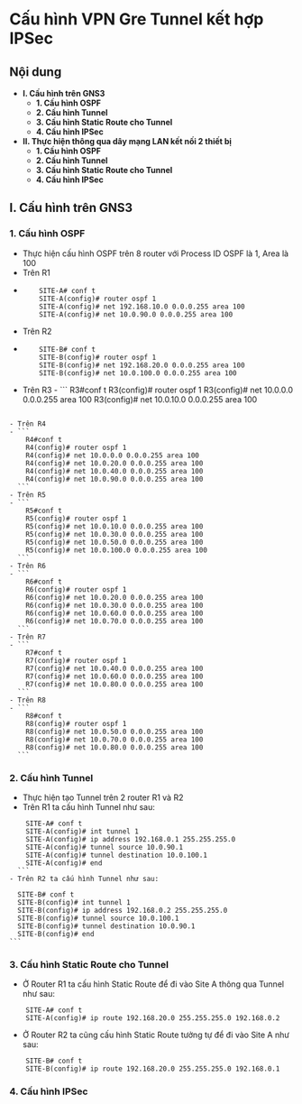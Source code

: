 # Cấu hình VPN Gre Tunnel kết hợp IPSec
## Nội dung
  - **I. Cấu hình trên GNS3**
    - **1. Cấu hình OSPF**
    - **2. Cấu hình Tunnel**
    - **3. Cấu hình Static Route cho Tunnel**
    - **4. Cấu hình IPSec**
  - **II. Thực hiện thông qua dây mạng LAN kết nối 2 thiết bị**
    - **1. Cấu hình OSPF**
    - **2. Cấu hình Tunnel**
    - **3. Cấu hình Static Route cho Tunnel**
    - **4. Cấu hình IPSec**
    
 
  ## I. Cấu hình trên GNS3
  ### 1. Cấu hình OSPF
  - Thực hiện cấu hình OSPF trên 8 router với Process ID OSPF là 1, Area là 100
  - Trên R1
  - ```
        SITE-A# conf t
        SITE-A(config)# router ospf 1
        SITE-A(config)# net 192.168.10.0 0.0.0.255 area 100
        SITE-A(config)# net 10.0.90.0 0.0.0.255 area 100
    ```
  - Trên R2
  - ```
        SITE-B# conf t
        SITE-B(config)# router ospf 1
        SITE-B(config)# net 192.168.20.0 0.0.0.255 area 100
        SITE-B(config)# net 10.0.100.0 0.0.0.255 area 100
    ```
   - Trên R3
    - ```
        R3#conf t
        R3(config)# router ospf 1
        R3(config)# net 10.0.0.0 0.0.0.255 area 100
        R3(config)# net 10.0.10.0 0.0.0.255 area 100
      ```
    - Trên R4
    - ```
        R4#conf t
        R4(config)# router ospf 1
        R4(config)# net 10.0.0.0 0.0.0.255 area 100
        R4(config)# net 10.0.20.0 0.0.0.255 area 100
        R4(config)# net 10.0.40.0 0.0.0.255 area 100
        R4(config)# net 10.0.90.0 0.0.0.255 area 100
      ```
    - Trên R5
    - ```
        R5#conf t
        R5(config)# router ospf 1
        R5(config)# net 10.0.10.0 0.0.0.255 area 100
        R5(config)# net 10.0.30.0 0.0.0.255 area 100
        R5(config)# net 10.0.50.0 0.0.0.255 area 100
        R5(config)# net 10.0.100.0 0.0.0.255 area 100
      ```
    - Trên R6
    - ```
        R6#conf t
        R6(config)# router ospf 1
        R6(config)# net 10.0.20.0 0.0.0.255 area 100
        R6(config)# net 10.0.30.0 0.0.0.255 area 100
        R6(config)# net 10.0.60.0 0.0.0.255 area 100
        R6(config)# net 10.0.70.0 0.0.0.255 area 100
      ```
    - Trên R7
    - ```
        R7#conf t
        R7(config)# router ospf 1
        R7(config)# net 10.0.40.0 0.0.0.255 area 100
        R7(config)# net 10.0.60.0 0.0.0.255 area 100
        R7(config)# net 10.0.80.0 0.0.0.255 area 100
      ```
    - Trên R8
    - ```
        R8#conf t
        R8(config)# router ospf 1
        R8(config)# net 10.0.50.0 0.0.0.255 area 100
        R8(config)# net 10.0.70.0 0.0.0.255 area 100
        R8(config)# net 10.0.80.0 0.0.0.255 area 100
      ```
  ### 2. Cấu hình Tunnel
  - Thực hiện tạo Tunnel trên 2 router R1 và R2
  - Trên R1 ta cấu hình Tunnel như sau:
  ```
      SITE-A# conf t
      SITE-A(config)# int tunnel 1
      SITE-A(config)# ip address 192.168.0.1 255.255.255.0
      SITE-A(config)# tunnel source 10.0.90.1
      SITE-A(config)# tunnel destination 10.0.100.1
      SITE-A(config)# end
    ```
  - Trên R2 ta cấu hình Tunnel như sau:
  ```
      SITE-B# conf t
      SITE-B(config)# int tunnel 1
      SITE-B(config)# ip address 192.168.0.2 255.255.255.0
      SITE-B(config)# tunnel source 10.0.100.1
      SITE-B(config)# tunnel destination 10.0.90.1
      SITE-B(config)# end
    ```
  ### 3. Cấu hình Static Route cho Tunnel
  - Ở Router R1 ta cấu hình Static Route để đi vào Site A thông qua Tunnel như sau:
  ```
      SITE-A# conf t
      SITE-A(config)# ip route 192.168.20.0 255.255.255.0 192.168.0.2
  ```
  - Ở Router R2 ta cũng cấu hình Static Route tưởng tự để đi vào Site A như sau:
  ```
      SITE-B# conf t
      SITE-B(config)# ip route 192.168.20.0 255.255.255.0 192.168.0.1
  ```
  ### 4. Cấu hình IPSec
